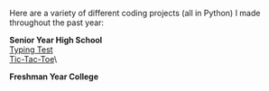 Here are a variety of different coding projects (all in Python) I made throughout the past year:


**Senior Year High School**\
[Typing Test](./typing_test.py)\
[Tic-Tac-Toe](./tic-tac-toe.py)\


**Freshman Year College**
